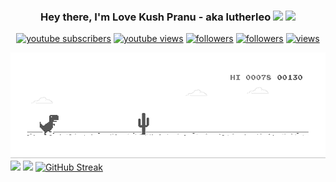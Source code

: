 <h3 align="center">Hey there, I'm Love Kush Pranu - aka lutherleo <img src="https://media.giphy.com/media/hvRJCLFzcasrR4ia7z/giphy.gif" width="28"> <img src="https://emojis.slackmojis.com/emojis/images/1531849430/4246/blob-sunglasses.gif?1531849430" width="28"/></h3>

<p align="center">
  <a href="https://youtube.com/channel/UCbhPWvz1y-Ty6d_WWJGPQOw?sub_confirmation=1"><img alt="youtube subscribers" title="Subscribe to my YouTube channel" src="https://freshidea.com/jonah/youtube-api/subscribers-badge.php?color=red&label=Subscribe&style=for-the-badge"/></a> 
  <a href="https://youtube.com/channel/UCbhPWvz1y-Ty6d_WWJGPQOw"><img alt="youtube views" title="YouTube views" src="https://freshidea.com/jonah/youtube-api/view-count-badge-temp.php?label=Views&color=e1ad0e&style=for-the-badge#2"/></a> 
  <a href="https://twitter.com/LoveKush_Pranu"><img alt="followers" title="Follow me on Twitter" src="https://img.shields.io/twitter/follow/LoveKush_Pranu?color=55960c&label=Follow&logo=twitter&logoColor=white&style=for-the-badge"/></a>
  <a href="https://github.com/lutherleo"><img alt="followers" title="Follow me on Github" src="https://img.shields.io/github/followers/lutherleo?color=236ad3&style=for-the-badge&logo=github&label=Follow"/></a>
  <a href="https://github.com/lutherleo"><img alt="views" title="Github views" src="https://freshidea.com/jonah/app/ghpvc/"/></a>
</p>


[![](https://github.com/lutherleo/lutherleo/blob/main/dino.gif)](#)
[![](https://github-readme-stats.vercel.app/api?username=lutherleo)](https://github.com/lutherleo/github-readme-stats)
[![](https://github-readme-stats.vercel.app/api/top-langs/?username=lutherleo&layout=compact)](https://github.com/lutherleo/github-readme-stats)
[![GitHub Streak](https://github-readme-streak-stats.herokuapp.com/?user=lutherleo&theme=dark)](https://github.com/DenverCoder1/github-readme-streak-stats)
